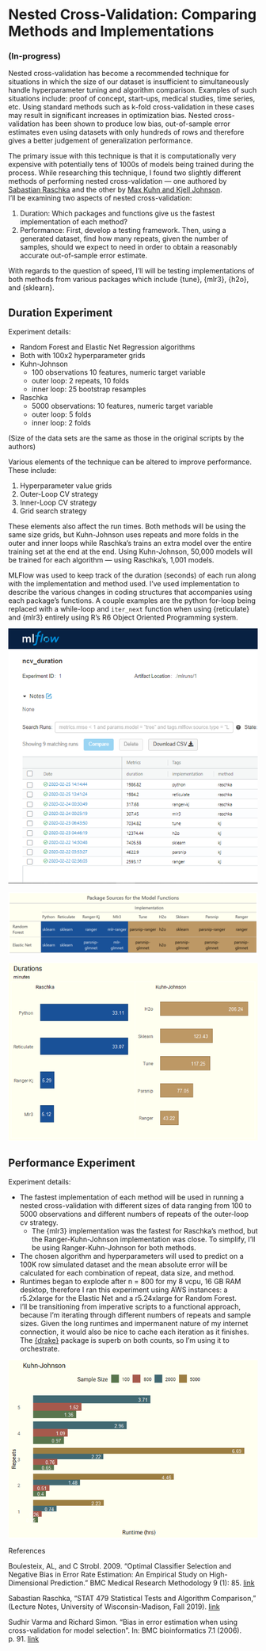 
# Nested Cross-Validation: Comparing Methods and Implementations

### (In-progress)

Nested cross-validation has become a recommended technique for
situations in which the size of our dataset is insufficient to
simultaneously handle hyperparameter tuning and algorithm comparison.
Examples of such situations include: proof of concept, start-ups,
medical studies, time series, etc. Using standard methods such as k-fold
cross-validation in these cases may result in significant increases in
optimization bias. Nested cross-validation has been shown to produce low
bias, out-of-sample error estimates even using datasets with only
hundreds of rows and therefore gives a better judgement of
generalization performance.

The primary issue with this technique is that it is computationally very
expensive with potentially tens of 1000s of models being trained during
the process. While researching this technique, I found two slightly
different methods of performing nested cross-validation — one authored
by [Sabastian
Raschka](https://github.com/rasbt/stat479-machine-learning-fs19/blob/master/11_eval4-algo/code/11-eval4-algo__nested-cv_verbose1.ipynb)
and the other by [Max Kuhn and Kjell
Johnson](https://tidymodels.github.io/rsample/articles/Applications/Nested_Resampling.html).  
I’ll be examining two aspects of nested cross-validation:

1.  Duration: Which packages and functions give us the fastest
    implementation of each method?  
2.  Performance: First, develop a testing framework. Then, using a
    generated dataset, find how many repeats, given the number of
    samples, should we expect to need in order to obtain a reasonably
    accurate out-of-sample error estimate.

With regards to the question of speed, I’ll will be testing
implementations of both methods from various packages which include
{tune}, {mlr3}, {h2o}, and {sklearn}.

## Duration Experiment

Experiment details:

  - Random Forest and Elastic Net Regression algorithms  
  - Both with 100x2 hyperparameter grids  
  - Kuhn-Johnson
      - 100 observations 10 features, numeric target variable  
      - outer loop: 2 repeats, 10 folds  
      - inner loop: 25 bootstrap resamples  
  - Raschka
      - 5000 observations: 10 features, numeric target variable  
      - outer loop: 5 folds  
      - inner loop: 2 folds

(Size of the data sets are the same as those in the original scripts by
the authors)

Various elements of the technique can be altered to improve performance.
These include:

1.  Hyperparameter value grids  
2.  Outer-Loop CV strategy  
3.  Inner-Loop CV strategy  
4.  Grid search strategy

These elements also affect the run times. Both methods will be using the
same size grids, but Kuhn-Johnson uses repeats and more folds in the
outer and inner loops while Raschka’s trains an extra model over the
entire training set at the end at the end. Using Kuhn-Johnson, 50,000
models will be trained for each algorithm — using Raschka’s, 1,001
models.

MLFlow was used to keep track of the duration (seconds) of each run
along with the implementation and method used. I’ve used implementation
to describe the various changes in coding structures that accompanies
using each package’s functions. A couple examples are the python
for-loop being replaced with a while-loop and `iter_next` function when
using {reticulate} and {mlr3} entirely using R’s R6 Object Oriented
Programming system.

![](duration-experiment/outputs/0225-results.png)

![](duration-experiment/outputs/duration-pkg-tbl.png)

![](README_files/figure-gfm/unnamed-chunk-1-1.png)<!-- -->

## Performance Experiment

Experiment details:

  - The fastest implementation of each method will be used in running a
    nested cross-validation with different sizes of data ranging from
    100 to 5000 observations and different numbers of repeats of the
    outer-loop cv strategy.
      - The {mlr3} implementation was the fastest for Raschka’s method,
        but the Ranger-Kuhn-Johnson implementation was close. To
        simplify, I’ll be using Ranger-Kuhn-Johnson for both methods.  
  - The chosen algorithm and hyperparameters will used to predict on a
    100K row simulated dataset and the mean absolute error will be
    calculated for each combination of repeat, data size, and method.  
  - Runtimes began to explode after n = 800 for my 8 vcpu, 16 GB RAM
    desktop, therefore I ran this experiment using AWS instances: a
    r5.2xlarge for the Elastic Net and a r5.24xlarge for Random
    Forest.  
  - I’ll be transitioning from imperative scripts to a functional
    approach, because I’m iterating through different numbers of repeats
    and sample sizes. Given the long runtimes and impermanent nature of
    my internet connection, it would also be nice to cache each
    iteration as it finishes. The
    [{drake}](https://github.com/ropensci/drake) package is superb on
    both counts, so I’m using it to orchestrate.

![](README_files/figure-gfm/perf_bt_charts-1.png)<!-- -->

References

Boulesteix, AL, and C Strobl. 2009. “Optimal Classifier Selection and
Negative Bias in Error Rate Estimation: An Empirical Study on
High-Dimensional Prediction.” BMC Medical Research Methodology 9 (1):
85.
[link](https://www.researchgate.net/publication/40756303_Optimal_classifier_selection_and_negative_bias_in_error_rate_estimation_An_empirical_study_on_high-dimensional_prediction)

Sabastian Raschka, “STAT 479 Statistical Tests and Algorithm
Comparison,” (Lecture Notes, University of Wisconsin-Madison, Fall
2019).
[link](https://github.com/rasbt/stat479-machine-learning-fs19/blob/master/11_eval4-algo/11-eval4-algo__notes.pdf)

Sudhir Varma and Richard Simon. “Bias in error estimation when using
cross-validation for model selection”. In: BMC bioinformatics 7.1
(2006). p. 91.
[link](https://bmcbioinformatics.biomedcentral.com/articles/10.1186/1471-2105-7-91)

